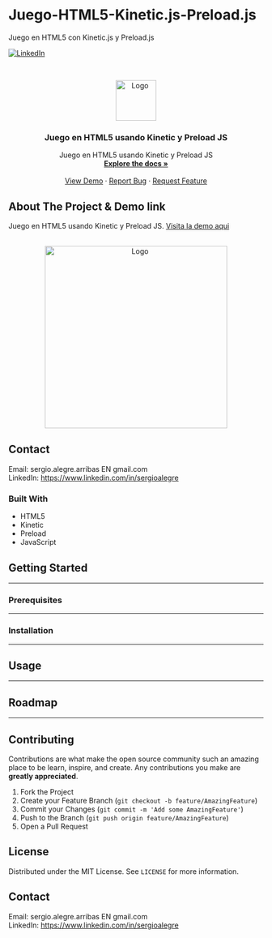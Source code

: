 # Juego-HTML5-Kinetic.js-Preload.js
Juego en HTML5 con Kinetic.js y Preload.js


<!--
REEMPLAZAR: Juego-HTML5-Kinetic.js-Preload.js, TITULO, DESCRIPCION, DESCRIPCION2, DEMO, TECNOLOGIAS
-->
[![LinkedIn][linkedin-shield]][linkedin-url]

<!-- PROJECT LOGO -->
<br />
<p align="center">
  <a href="https://github.com/sergioalegre/Juego-HTML5-Kinetic.js-Preload.js">
    <img src="http://sergioalegre.es/logo.JPG" alt="Logo" width="80" height="80">
  </a>

  <h3 align="center"><!-- TITULO -->Juego en HTML5 usando Kinetic y Preload JS</h3>

  <p align="center">
    <!-- DESCRIPCION -->Juego en HTML5 usando Kinetic y Preload JS
    <br />
    <a href="https://github.com/sergioalegre/Juego-HTML5-Kinetic.js-Preload.js"><strong>Explore the docs »</strong></a>
    <br />
    <br />
    <!-- DEMO --><a href="http://sergioalegre.es/Programacion/_JuegoHTML5/">View Demo</a>
    ·
    <a href="https://github.com/sergioalegre/Juego-HTML5-Kinetic.js-Preload.js/issues">Report Bug</a>
    ·
    <a href="https://github.com/sergioalegre/Juego-HTML5-Kinetic.js-Preload.js/issues">Request Feature</a>
  </p>
</p>

## About The Project & Demo link
<!-- DESCRIPCION2 --> <!-- DEMO -->
Juego en HTML5 usando Kinetic y Preload JS.  <a href="http://naarean.es/Programacion/_JuegoHTML5/">Visita la demo aqui</a>
<br><br>
<p align="center">
  <a href="http://sergioalegre.es/Programacion/_JuegoHTML5/">
    <img src="http://sergioalegre.es/Programacion/_JuegoHTML5/captura.PNG" alt="Logo" width="360" height="">
  </a>
</p>

## Contact
Email: sergio.alegre.arribas EN gmail.com
<br>
LinkedIn: https://www.linkedin.com/in/sergioalegre


### Built With
<!-- TECNOLOGIAS -->
* HTML5
* Kinetic
* Preload
* JavaScript


## Getting Started
---

### Prerequisites
---

### Installation
---

## Usage
---

## Roadmap
---

## Contributing
Contributions are what make the open source community such an amazing place to be learn, inspire, and create. Any contributions you make are **greatly appreciated**.

1. Fork the Project
2. Create your Feature Branch (`git checkout -b feature/AmazingFeature`)
3. Commit your Changes (`git commit -m 'Add some AmazingFeature'`)
4. Push to the Branch (`git push origin feature/AmazingFeature`)
5. Open a Pull Request

## License
Distributed under the MIT License. See `LICENSE` for more information.

## Contact
Email: sergio.alegre.arribas EN gmail.com
<br>
LinkedIn: https://www.linkedin.com/in/sergioalegre


[linkedin-shield]: https://img.shields.io/badge/-LinkedIn-black.svg?style=flat-square&logo=linkedin&colorB=555
[linkedin-url]: https://linkedin.com/in/sergioalegre
